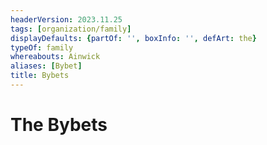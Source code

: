 ```yaml
---
headerVersion: 2023.11.25
tags: [organization/family]
displayDefaults: {partOf: '', boxInfo: '', defArt: the}
typeOf: family
whereabouts: Ainwick
aliases: [Bybet]
title: Bybets
---
```

# The Bybets
